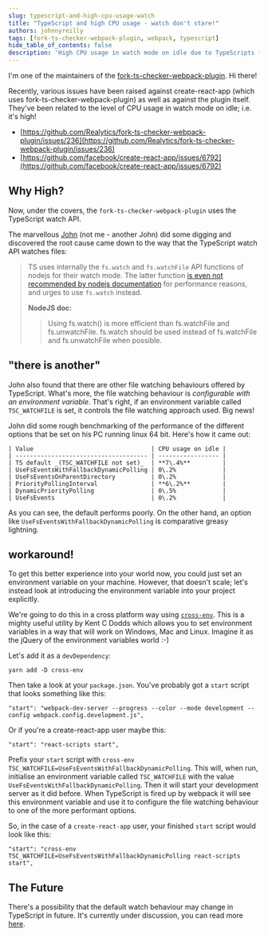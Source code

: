 ```yaml
---
slug: typescript-and-high-cpu-usage-watch
title: "TypeScript and high CPU usage - watch don't stare!"
authors: johnnyreilly
tags: [fork-ts-checker-webpack-plugin, webpack, typescript]
hide_table_of_contents: false
description: 'High CPU usage in watch mode on idle due to TypeScripts fs.watchFile. fs.watch recommended instead. Env variable controls file watching.'
---
```


I'm one of the maintainers of the [fork-ts-checker-webpack-plugin](https://github.com/Realytics/fork-ts-checker-webpack-plugin). Hi there!

<!--truncate-->

Recently, various issues have been raised against create-react-app (which uses fork-ts-checker-webpack-plugin) as well as against the plugin itself. They've been related to the level of CPU usage in watch mode on idle; i.e. it's high!

- [https://github.com/Realytics/fork-ts-checker-webpack-plugin/issues/236](https://github.com/Realytics/fork-ts-checker-webpack-plugin/issues/236)
- [https://github.com/facebook/create-react-app/issues/6792](https://github.com/facebook/create-react-app/issues/6792)

## Why High?

Now, under the covers, the `fork-ts-checker-webpack-plugin` uses the TypeScript watch API.

The marvellous [John](https://github.com/NeKJ) (not me - another John) did some digging and discovered the root cause came down to the way that the TypeScript watch API watches files:

> TS uses internally the `fs.watch` and `fs.watchFile` API functions of nodejs for their watch mode. The latter function [is even not recommended by nodejs documentation](https://nodejs.org/api/fs.html#fs_fs_watchfile_filename_options_listener) for performance reasons, and urges to use `fs.watch` instead.
>
> **NodeJS doc:**
>
> > Using fs.watch() is more efficient than fs.watchFile and fs.unwatchFile. fs.watch should be used instead of fs.watchFile and fs.unwatchFile when possible.

## "there is another"

John also found that there are other file watching behaviours offered by TypeScript. What's more, the file watching behaviour is _configurable with an environment variable_. That's right, if an environment variable called `TSC_WATCHFILE` is set, it controls the file watching approach used. Big news!

John did some rough benchmarking of the performance of the different options that be set on his PC running linux 64 bit. Here's how it came out:

```
| Value                                 | CPU usage on idle |
| ------------------------------------- | ----------------- |
| TS default _(TSC_WATCHFILE not set)_  | **7\.4%**         |
| UseFsEventsWithFallbackDynamicPolling | 0\.2%             |
| UseFsEventsOnParentDirectory          | 0\.2%             |
| PriorityPollingInterval               | **6\.2%**         |
| DynamicPriorityPolling                | 0\.5%             |
| UseFsEvents                           | 0\.2%             |
```

As you can see, the default performs poorly. On the other hand, an option like `UseFsEventsWithFallbackDynamicPolling` is comparative greasy lightning.

## workaround!

To get this better experience into your world now, you could just set an environment variable on your machine. However, that doesn't scale; let's instead look at introducing the environment variable into your project explicitly.

We're going to do this in a cross platform way using [`cross-env`](https://github.com/kentcdodds/cross-env). This is a mighty useful utility by Kent C Dodds which allows you to set environment variables in a way that will work on Windows, Mac and Linux. Imagine it as the jQuery of the environment variables world :-)

Let's add it as a `devDependency`:

```
yarn add -D cross-env
```

Then take a look at your `package.json`. You've probably got a `start` script that looks something like this:

```
"start": "webpack-dev-server --progress --color --mode development --config webpack.config.development.js",
```

Or if you're a create-react-app user maybe this:

```
"start": "react-scripts start",
```

Prefix your `start` script with `cross-env TSC_WATCHFILE=UseFsEventsWithFallbackDynamicPolling`. This will, when run, initialise an environment variable called `TSC_WATCHFILE` with the value `UseFsEventsWithFallbackDynamicPolling`. Then it will start your development server as it did before. When TypeScript is fired up by webpack it will see this environment variable and use it to configure the file watching behaviour to one of the more performant options.

So, in the case of a `create-react-app` user, your finished `start` script would look like this:

```
"start": "cross-env TSC_WATCHFILE=UseFsEventsWithFallbackDynamicPolling react-scripts start",
```

## The Future

There's a possibility that the default watch behaviour may change in TypeScript in future. It's currently under discussion, you can read more [here](https://github.com/microsoft/TypeScript/issues/31048).
